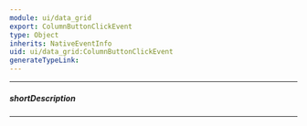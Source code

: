 ```yaml
---
module: ui/data_grid
export: ColumnButtonClickEvent
type: Object
inherits: NativeEventInfo
uid: ui/data_grid:ColumnButtonClickEvent
generateTypeLink: 
---
```

---
##### shortDescription
<!-- Description goes here -->

---
<!-- Description goes here -->